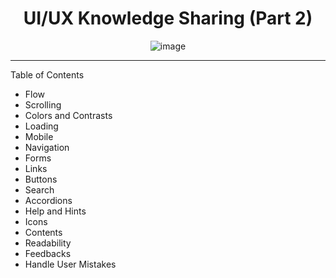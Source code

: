 <div align="center">

# UI/UX Knowledge Sharing (Part 2)

![image](https://user-images.githubusercontent.com/44297246/227784041-4fe2b0a2-d9c5-495e-8ebf-1c10a14da7e3.png)

</div>

---

Table of Contents

- Flow
- Scrolling
- Colors and Contrasts
- Loading
- Mobile
- Navigation
- Forms
- Links
- Buttons
- Search
- Accordions
- Help and Hints
- Icons
- Contents
- Readability
- Feedbacks
- Handle User Mistakes
